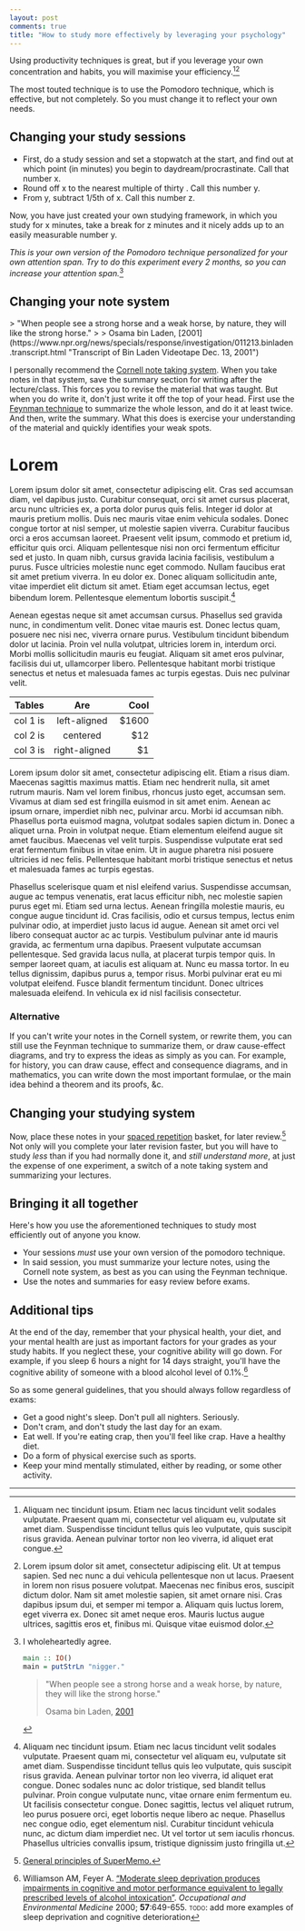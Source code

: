 ```yaml
---
layout: post
comments: true
title: "How to study more effectively by leveraging your psychology"
---
```

Using productivity techniques is great, but if you leverage your own concentration and habits, you will maximise your efficiency.[^1][^aaaa]

[^1]: Aliquam nec tincidunt ipsum. Etiam nec lacus tincidunt velit sodales vulputate. Praesent quam mi, consectetur vel aliquam eu, vulputate sit amet diam. Suspendisse tincidunt tellus quis leo vulputate, quis suscipit risus gravida. Aenean pulvinar tortor non leo viverra, id aliquet erat congue.
[^aaaa]: Lorem ipsum dolor sit amet, consectetur adipiscing elit. Ut at tempus sapien. Sed nec nunc a dui vehicula pellentesque non ut lacus. Praesent in lorem non risus posuere volutpat. Maecenas nec finibus eros, suscipit dictum dolor. Nam sit amet molestie sapien, sit amet ornare nisi. Cras dapibus ipsum dui, et semper mi tempor a. Aliquam quis luctus lorem, eget viverra ex. Donec sit amet neque eros. Mauris luctus augue ultrices, sagittis eros et, finibus mi. Quisque vitae euismod dolor.

The most touted technique is to use the Pomodoro technique, which is effective, but not completely. So you must change it to reflect your own needs.

## Changing your study sessions

- First, do a study session and set a stopwatch at the start, and find out at which point (in minutes) you begin to daydream/procrastinate. Call that number x.
- Round off x to the nearest multiple of thirty . Call this number y.
- From y, subtract 1/5th of x. Call this number z.

Now, you have just created your own studying framework, in which you study for x minutes, take a break for z minutes and it nicely adds up to an easily measurable number y.

*This is your own version of the Pomodoro technique personalized for your own attention span. Try to do this experiment every 2 months, so you can increase your attention span.*[^hello]

[^hello]: I wholeheartedly agree.
    ```haskell
    main :: IO()
    main = putStrLn "nigger."
    ``` 
    > "When people see a strong horse and a weak horse, by nature, they will like the strong horse."
    >
    > Osama bin Laden, [2001](https://www.npr.org/news/specials/response/investigation/011213.binladen.transcript.html "Transcript of Bin Laden Videotape Dec. 13, 2001")

## Changing your note system
<div class="epigraph" markdown="1">
> "When people see a strong horse and a weak horse, by nature, they will like the strong horse."
>
> Osama bin Laden, [2001](https://www.npr.org/news/specials/response/investigation/011213.binladen.transcript.html "Transcript of Bin Laden Videotape Dec. 13, 2001")
</div>

I personally recommend the [Cornell note taking system](https://en.wikipedia.org/wiki/Cornell_Notes).
When you take notes in that system, save the summary section for writing after the lecture/class. This forces you to revise the material that was taught.
But when you do write it, don't just write it off the top of your head. First use the [Feynman technique](https://youtu.be/_f-qkGJBPts) to summarize the whole lesson, and do it at least twice. And then, write the summary. What this does is exercise your understanding of the material and quickly identifies your weak spots.

# Lorem

Lorem ipsum dolor sit amet, consectetur adipiscing elit. Cras sed accumsan diam, vel dapibus justo. Curabitur consequat, orci sit amet cursus placerat, arcu nunc ultricies ex, a porta dolor purus quis felis. Integer id dolor at mauris pretium mollis. Duis nec mauris vitae enim vehicula sodales. Donec congue tortor at nisl semper, ut molestie sapien viverra. Curabitur faucibus orci a eros accumsan laoreet. Praesent velit ipsum, commodo et pretium id, efficitur quis orci. Aliquam pellentesque nisi non orci fermentum efficitur sed et justo. In quam nibh, cursus gravida lacinia facilisis, vestibulum a purus. Fusce ultricies molestie nunc eget commodo. Nullam faucibus erat sit amet pretium viverra. In eu dolor ex. Donec aliquam sollicitudin ante, vitae imperdiet elit dictum sit amet. Etiam eget accumsan lectus, eget bibendum lorem. Pellentesque elementum lobortis suscipit.[^lorem]

[^lorem]: Aliquam nec tincidunt ipsum. Etiam nec lacus tincidunt velit sodales vulputate. Praesent quam mi, consectetur vel aliquam eu, vulputate sit amet diam. Suspendisse tincidunt tellus quis leo vulputate, quis suscipit risus gravida. Aenean pulvinar tortor non leo viverra, id aliquet erat congue.
Donec sodales nunc ac dolor tristique, sed blandit tellus pulvinar. Proin congue vulputate nunc, vitae ornare enim fermentum eu. Ut facilisis consectetur congue. Donec sagittis, lectus vel aliquet rutrum, leo purus posuere orci, eget lobortis neque libero ac neque. Phasellus nec congue odio, eget elementum nisl. Curabitur tincidunt vehicula nunc, ac dictum diam imperdiet nec. Ut vel tortor ut sem iaculis rhoncus. Phasellus ultricies convallis ipsum, tristique dignissim justo fringilla ut.

Aenean egestas neque sit amet accumsan cursus. Phasellus sed gravida nunc, in condimentum velit. Donec vitae mauris est. Donec lectus quam, posuere nec nisi nec, viverra ornare purus. Vestibulum tincidunt bibendum dolor ut lacinia. Proin vel nulla volutpat, ultricies lorem in, interdum orci. Morbi mollis sollicitudin mauris eu feugiat. Aliquam sit amet eros pulvinar, facilisis dui ut, ullamcorper libero. Pellentesque habitant morbi tristique senectus et netus et malesuada fames ac turpis egestas. Duis nec pulvinar velit.

| Tables   |      Are      |  Cool |
|----------|:-------------:|------:|
| col 1 is |  left-aligned | $1600 |
| col 2 is |    centered   |   $12 |
| col 3 is | right-aligned |    $1 |

Lorem ipsum dolor sit amet, consectetur adipiscing elit. Etiam a risus diam. Maecenas sagittis maximus mattis. Etiam nec hendrerit nulla, sit amet rutrum mauris. Nam vel lorem finibus, rhoncus justo eget, accumsan sem. Vivamus at diam sed est fringilla euismod in sit amet enim. Aenean ac ipsum ornare, imperdiet nibh nec, pulvinar arcu. Morbi id accumsan nibh. Phasellus porta euismod magna, volutpat sodales sapien dictum in. Donec a aliquet urna. Proin in volutpat neque. Etiam elementum eleifend augue sit amet faucibus. Maecenas vel velit turpis. Suspendisse vulputate erat sed erat fermentum finibus in vitae enim. Ut in augue pharetra nisi posuere ultricies id nec felis. Pellentesque habitant morbi tristique senectus et netus et malesuada fames ac turpis egestas.

Phasellus scelerisque quam et nisl eleifend varius. Suspendisse accumsan, augue ac tempus venenatis, erat lacus efficitur nibh, nec molestie sapien purus eget mi. Etiam sed urna lectus. Aenean fringilla molestie mauris, eu congue augue tincidunt id. Cras facilisis, odio et cursus tempus, lectus enim pulvinar odio, at imperdiet justo lacus id augue. Aenean sit amet orci vel libero consequat auctor ac ac turpis. Vestibulum pulvinar ante id mauris gravida, ac fermentum urna dapibus. Praesent vulputate accumsan pellentesque. Sed gravida lacus nulla, at placerat turpis tempor quis. In semper laoreet quam, at iaculis est aliquam at. Nunc eu massa tortor. In eu tellus dignissim, dapibus purus a, tempor risus. Morbi pulvinar erat eu mi volutpat eleifend. Fusce blandit fermentum tincidunt. Donec ultrices malesuada eleifend. In vehicula ex id nisl facilisis consectetur. 


### Alternative

If you can't write your notes in the Cornell system, or rewrite them, you can still use the Feynman technique to summarize them, or draw cause-effect diagrams, and try to express the ideas as simply as you can. For example, for history, you can draw cause, effect and consequence diagrams, and in mathematics, you can write down the most important formulae, or the main idea behind a theorem and its proofs, &c.
    

## Changing your studying system

Now, place these notes in your [spaced repetition](https://en.wikipedia.org/wiki/Spaced_repetition) basket, for later review.[^supermemo] Not only will you complete your later revision faster, but you will have to study *less* than if you had normally done it, and *still understand more*, at just the expense of one experiment, a switch of a note taking system and summarizing your lectures.

 [^supermemo]: [General principles of SuperMemo.](https://www.supermemo.com/english/princip.htm)
 
## Bringing it all together

Here's how you use the aforementioned techniques to study most efficiently out of anyone you know.
- Your sessions *must* use your own version of the pomodoro technique.
- In said session, you must summarize your lecture notes, using the Cornell note system, as best as you can using the Feynman technique.
- Use the notes and summaries for easy review before exams.

## Additional tips

At the end of the day, remember that your physical health, your diet, and your mental health are just as important factors for your grades as your study habits. If you neglect these, your cognitive ability will go down. For example, if you sleep 6 hours a night for 14 days straight, you'll have the cognitive ability of someone with a blood alcohol level of 0.1%.[^2]

[^2]: Williamson AM, Feyer A. [“Moderate sleep deprivation produces impairments in cognitive and motor performance equivalent to legally prescribed levels of alcohol intoxication”](https://oem.bmj.com/content/oemed/57/10/649.full.pdf). *Occupational and Environmental Medicine*  2000; **57**:649-655. 
<span style="font-variant:small-caps;">todo</span>: add more examples of sleep deprivation and cognitive deterioration

So as some general guidelines, that you should always follow regardless of exams:
- Get a good night's sleep. Don't pull all nighters. Seriously.
- Don't cram, and don't study the last day for an exam.
- Eat well. If you're eating crap, then you'll feel like crap. Have a healthy diet.
- Do a form of physical exercise such as sports.
- Keep your mind mentally stimulated, either by reading, or some other activity.

---
